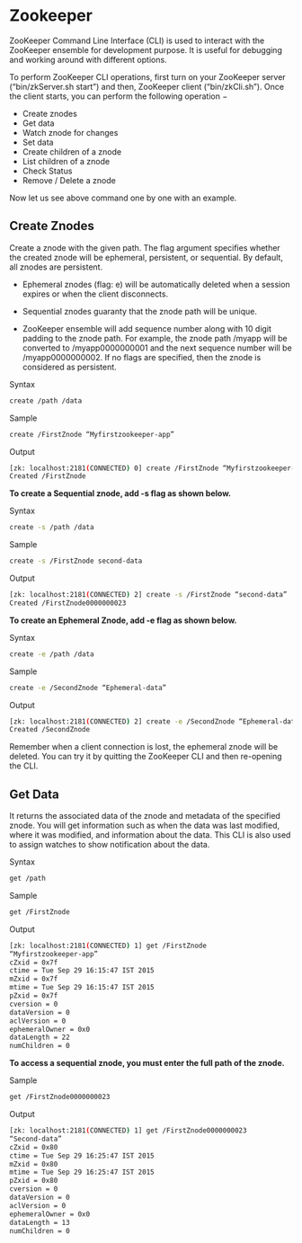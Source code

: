# Zookeeper

ZooKeeper Command Line Interface (CLI) is used to interact with the ZooKeeper ensemble for development purpose. It is useful for debugging and working around with different options.

To perform ZooKeeper CLI operations, first turn on your ZooKeeper server (“bin/zkServer.sh start”) and then, ZooKeeper client (“bin/zkCli.sh”). Once the client starts, you can perform the following operation −

* Create znodes
* Get data
* Watch znode for changes
* Set data
* Create children of a znode
* List children of a znode
* Check Status
* Remove / Delete a znode

Now let us see above command one by one with an example.


## Create Znodes


Create a znode with the given path. The flag argument specifies whether the created znode will be ephemeral, persistent, or sequential. By default, all znodes are persistent.

* Ephemeral znodes (flag: e) will be automatically deleted when a session expires or when the client disconnects.

* Sequential znodes guaranty that the znode path will be unique.

* ZooKeeper ensemble will add sequence number along with 10 digit padding to the znode path. For example, the znode path /myapp will be converted to /myapp0000000001 and the next sequence number will be /myapp0000000002. If no flags are specified, then the znode is considered as persistent.

Syntax
```bash
create /path /data
```

Sample
```bash
create /FirstZnode “Myfirstzookeeper-app”
```

Output
```bash
[zk: localhost:2181(CONNECTED) 0] create /FirstZnode “Myfirstzookeeper-app”
Created /FirstZnode
```

**To create a Sequential znode, add -s flag as shown below.**

Syntax
```bash
create -s /path /data
```

Sample
```bash
create -s /FirstZnode second-data
```

Output
```bash
[zk: localhost:2181(CONNECTED) 2] create -s /FirstZnode “second-data”
Created /FirstZnode0000000023
```

**To create an Ephemeral Znode, add -e flag as shown below.**

Syntax
```bash
create -e /path /data
```

Sample
```bash
create -e /SecondZnode “Ephemeral-data”
```

Output
```bash
[zk: localhost:2181(CONNECTED) 2] create -e /SecondZnode “Ephemeral-data”
Created /SecondZnode
```

Remember when a client connection is lost, the ephemeral znode will be deleted. You can try it by quitting the ZooKeeper CLI and then re-opening the CLI.


## Get Data


It returns the associated data of the znode and metadata of the specified znode. You will get information such as when the data was last modified, where it was modified, and information about the data. This CLI is also used to assign watches to show notification about the data.

Syntax
```bash
get /path 
```

Sample
```bash
get /FirstZnode
```

Output
```bash
[zk: localhost:2181(CONNECTED) 1] get /FirstZnode
“Myfirstzookeeper-app”
cZxid = 0x7f
ctime = Tue Sep 29 16:15:47 IST 2015
mZxid = 0x7f
mtime = Tue Sep 29 16:15:47 IST 2015
pZxid = 0x7f
cversion = 0
dataVersion = 0
aclVersion = 0
ephemeralOwner = 0x0
dataLength = 22
numChildren = 0
```

**To access a sequential znode, you must enter the full path of the znode.**

Sample
```bash
get /FirstZnode0000000023
```

Output
```bash
[zk: localhost:2181(CONNECTED) 1] get /FirstZnode0000000023
“Second-data”
cZxid = 0x80
ctime = Tue Sep 29 16:25:47 IST 2015
mZxid = 0x80
mtime = Tue Sep 29 16:25:47 IST 2015
pZxid = 0x80
cversion = 0
dataVersion = 0
aclVersion = 0
ephemeralOwner = 0x0
dataLength = 13
numChildren = 0
```

